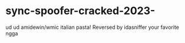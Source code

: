# sync-spoofer-cracked-2023-
ud ud amidewin/wmic italian pasta! Reversed by idasniffer your favorite ngga
